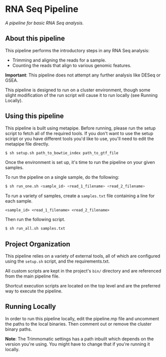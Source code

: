 RNA Seq Pipeline
================

*A pipeline for basic RNA Seq analysis.*


About this pipeline
-------------------

This pipeline performs the introductory steps in any RNA Seq analysis:

- Trimming and aligning the reads for a sample.
- Counting the reads that align to various genomic features.

**Important**: This pipeline does not attempt any further analysis like DESeq
or GSEA.

This pipeline is designed to run on a cluster environment, though some slight
modification of the run script will cause it to run locally (see Running
Locally). 


Using this pipeline
-------------------

This pipeline is built using metapipe. Before running, please run the setup 
script to fetch all of the required tools. If you don't want to use the setup 
sciript or you have different tools you'd like to use, you'll need to edit 
the metapipe file directly.

```bash
$ sh setup.sh path_to_bowtie_index path_to_gtf_file
```

Once the environment is set up, it's time to run the pipeline on your given
samples.

To run the pipeline on a single sample, do the following:

```bash
$ sh run_one.sh <sample_id> <read_1_filename> <read_2_filename> 
```

To run a variety of samples, create a `samples.txt` file containing a line for
each sample.

```
<sample_id> <read_1_filename> <read_2_filename>
```

Then run the following script.

```bash 
$ sh run_all.sh samples.txt
```


Project Organization
--------------------

This pipeline relies on a variety of external tools, all of which are
configured using the `setup.sh` script, and the requirements.txt.

All custom scripts are kept in the project's `bin/` directory and are
referenced from the main pipeline file.

Shortcut execution scripts are located on the top level and are the preferred
way to execute the pipeline.


Running Locally
---------------

In order to run this pipeline locally, edit the pipeline.mp file and uncomment
the paths to the local binaries. Then comment out or remove the cluster binary paths.

**Note**: The Trimmomatic settings has a path inbuilt which depends on the version 
you're using. You might have to change that if you're running it locally.
